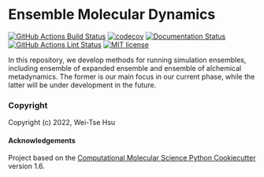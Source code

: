 Ensemble Molecular Dynamics
==============================
[//]: # (Badges)
[![GitHub Actions Build Status](https://github.com/wehs7661/ensemble_md/workflows/CI/badge.svg)](https://github.com/wehs7661/ensemble_md/actions?query=workflow%3ACI)
[![codecov](https://codecov.io/gh/wehs7661/ensemble_md/branch/master/graph/badge.svg)](https://codecov.io/gh/wehs7661/ensemble_md/branch/master)
[![Documentation Status](https://readthedocs.org/projects/ensemble-md/badge/?version=latest)](https://ensemble_md.readthedocs.io/en/latest/?badge=latest)
[![GitHub Actions Lint Status](https://github.com/wehs7661/ensemble_md/actions/workflows/lint.yaml/badge.svg)](https://github.com/wehs7661/ensemble_md/actions/workflows/lint.yaml)
[![MIT license](https://img.shields.io/badge/License-MIT-blue.svg)](https://lbesson.mit-license.org/)

In this repository, we develop methods for running simulation ensembles, including ensemble of expanded ensemble and ensemble of alchemical metadynamics. The former is our main focus in our current phase, while the latter will be under development in the future. 

### Copyright

Copyright (c) 2022, Wei-Tse Hsu


#### Acknowledgements
 
Project based on the 
[Computational Molecular Science Python Cookiecutter](https://github.com/molssi/cookiecutter-cms) version 1.6.
